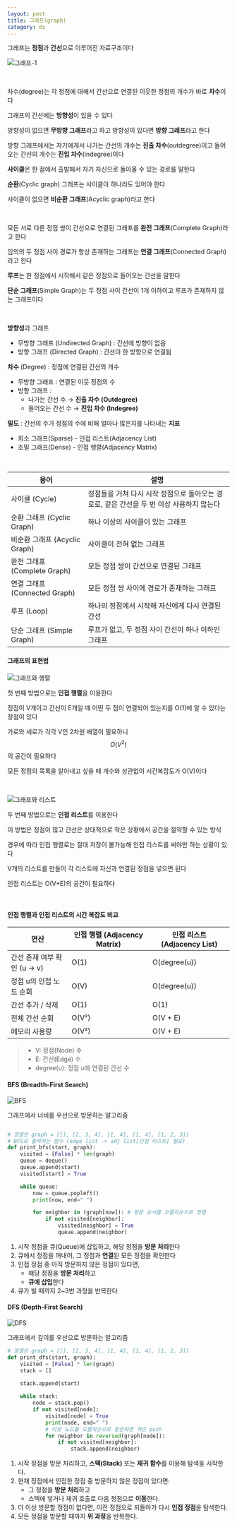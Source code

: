 ```yaml
---
layout: post
title: 그래프(graph)
category: ds
---
```


그래프는 **정점**과 **간선**으로 이루어진 자료구조이다

![그래프-1](/assets/images/ds/graph-01.png)

&nbsp;

차수(degree)는 각 정점에 대해서 간선으로 연결된 이웃한 정점의 개수가 바로 **차수**이다

그래프의 간선에는 **방향성**이 있을 수 있다

방향성이 없으면 **무방향 그래프**라고 하고 방향성이 있다면 **방향 그래프**라고 한다

방향 그래프에서는 자기에게서 나가는 간선의 개수는 **진출 차수**(outdegree)이고 들어오는 간선의 개수는 **진입 차수**(indegree)이다

**사이클**은 한 점에서 출발해서 자기 자신으로 돌아올 수 있는 경로를 말한다

**순환**(Cyclic graph) 그래프는 사이클이 하나라도 있어야 한다

사이클이 없으면 **비순환 그래프**(Acyclic graph)라고 한다

&nbsp;

모든 서로 다른 정점 쌍이 간선으로 연결된 그래프를 **완전 그래프**(Complete Graph)라고 한다

임의의 두 정점 사이 경로가 항상 존재하는 그래프는 **연결 그래프**(Connected Graph)라고 한다

**루프**는 한 정점에서 시작해서 같은 정점으로 들어오는 간선을 말한다

**단순 그래프**(Simple Graph)는 두 정점 사이 간선이 1개 이하이고 루프가 존재하지 않는 그래프이다

&nbsp;

**방향성**과 그래프
  - 무방향 그래프 (Undirected Graph) : 간선에 방향이 없음
  - 방향 그래프 (Directed Graph) : 간선이 한 방향으로 연결됨

**차수** (Degree) : 정점에 연결된 간선의 개수  
  - 무방향 그래프 : 연결된 이웃 정점의 수  
  - 방향 그래프 :  
    - 나가는 간선 수 → **진출 차수 (Outdegree)**  
    - 들어오는 간선 수 → **진입 차수 (Indegree)**

**밀도** : 간선의 수가 정점의 수에 비해 얼마나 많은지를 나타내는 **지표**
- 희소 그래프(Sparse) - 인접 리스트(Adjacency List)
- 조밀 그래프(Dense) - 인접 행렬(Adjacency Matrix)

&nbsp;

| 용어 | 설명 |
|------|------|
| 사이클 (Cycle) | 정점들을 거쳐 다시 시작 정점으로 돌아오는 경로로, 같은 간선을 두 번 이상 사용하지 않는다 |
| 순환 그래프 (Cyclic Graph) | 하나 이상의 사이클이 있는 그래프 |
| 비순환 그래프 (Acyclic Graph) | 사이클이 전혀 없는 그래프 |
| 완전 그래프 (Complete Graph) | 모든 정점 쌍이 간선으로 연결된 그래프 |
| 연결 그래프 (Connected Graph) | 모든 정점 쌍 사이에 경로가 존재하는 그래프 |
| 루프 (Loop) | 하나의 정점에서 시작해 자신에게 다시 연결된 간선 |
| 단순 그래프 (Simple Graph) | 루프가 없고, 두 정점 사이 간선이 하나 이하인 그래프 |


#### 그래프의 표현법

![그래프와 행렬](/assets/images/ds/graph-02.png)

첫 번째 방법으로는 **인접 행렬**을 이용한다

정점이 V개이고 간선이 E개일 때 어떤 두 점이 연결되어 있는지를 O(1)에 알 수 있다는 장점이 있다

가로와 세로가 각각 V인 2차원 배열이 필요하니 $$ O(V^2) $$ 의 공간이 필요하다

모든 정점의 목록을 알아내고 싶을 때 개수와 상관없이 시간복잡도가 O(V)이다

&nbsp;

![그래프와 리스트](/assets/images/ds/graph-03.png)

두 번째 방법으로는 **인접 리스트**를 이용한다

이 방법은 정점이 많고 간선은 상대적으로 작은 상황에서 공간을 절약할 수 있는 방식

경우에 따라 인접 행렬로는 절대 저장이 불가능해 인접 리스트를 써야만 하는 상황이 있다

V개의 리스트를 만들어 각 리스트에 자신과 연결된 정점을 넣으면 된다

인접 리스트는 O(V+E)의 공간이 필요하다 

&nbsp;

#### 인접 행렬과 인접 리스트의 시간 복잡도 비교

| 연산                             | 인접 행렬 (Adjacency Matrix) | 인접 리스트 (Adjacency List)      |
|----------------------------------|-------------------------------|------------------------------------|
| 간선 존재 여부 확인 (u → v)    | O(1)                          | O(degree(u))                       |
| 정점 u의 인접 노드 순회        | O(V)                          | O(degree(u))                       |
| 간선 추가 / 삭제             | O(1)                          | O(1)                               |
| 전체 간선 순회                 | O(V²)                         | O(V + E)                           |
| 메모리 사용량                | O(V²)                         | O(V + E)                           |

> - V: 정점(Node) 수  
> - E: 간선(Edge) 수  
> - degree(u): 정점 u에 연결된 간선 수

#### BFS (Breadth-First Search)

![BFS](/assets/images/ds/graph-04.gif)

그래프에서 너비를 우선으로 방문하는 알고리즘

```python

# 정렬된 graph = [[], [2, 3, 4], [1, 4], [1, 4], [1, 2, 3]]
# BFS로 출력하는 함수 (edge list -> adj list[인접 리스트] 필요)
def print_bfs(start, graph):
    visited = [False] * len(graph)
    queue = deque()
    queue.append(start)
    visited[start] = True

    while queue:
        now = queue.popleft()
        print(now, end=" ")

        for neighbor in (graph[now]): # 방문 순서를 오름차순으로 정렬
            if not visited[neighbor]:
                visited[neighbor] = True
                queue.append(neighbor)
```

1. 시작 정점을 큐(Queue)에 삽입하고, 해당 정점을 **방문 처리**한다  
2. 큐에서 정점을 꺼내어, 그 정점과 **연결**된 모든 정점을 확인한다  
3. 인접 정점 중 아직 방문하지 않은 정점이 있다면,  
   - 해당 정점을 **방문 처리**하고  
   - **큐에 삽입**한다  
4. 큐가 빌 때까지 2~3번 과정을 반복한다


#### DFS (Depth-First Search)

![DFS](/assets/images/ds/graph-05.gif)

그래프에서 깊이를 우선으로 방문하는 알고리즘

```python
# 정렬된 graph = [[], [2, 3, 4], [1, 4], [1, 4], [1, 2, 3]]
def print_dfs(start, graph):
    visited = [False] * len(graph)
    stack = []
    
    stack.append(start)

    while stack:        
        node = stack.pop()
        if not visited[node]:
            visited[node] = True
            print(node, end=" ")
            # 이웃 노드를 오름차순으로 방문하면 역순 push
            for neighbor in reversed(graph[node]):
                if not visited[neighbor]:
                    stack.append(neighbor)
```

1. 시작 정점을 방문 처리하고, **스택(Stack)** 또는 **재귀 함수**를 이용해 탐색을 시작한다.
2. 현재 정점에서 인접한 정점 중 방문하지 않은 정점이 있다면:  
    - 그 정점을 **방문 처리**하고   
    - 스택에 넣거나 재귀 호출로 다음 정점으로 **이동**한다.
3. 더 이상 방문할 정점이 없다면, 이전 정점으로 되돌아가 다시 **인접 정점**을 탐색한다.
4. 모든 정점을 방문할 때까지 **위 과정**을 반복한다.
